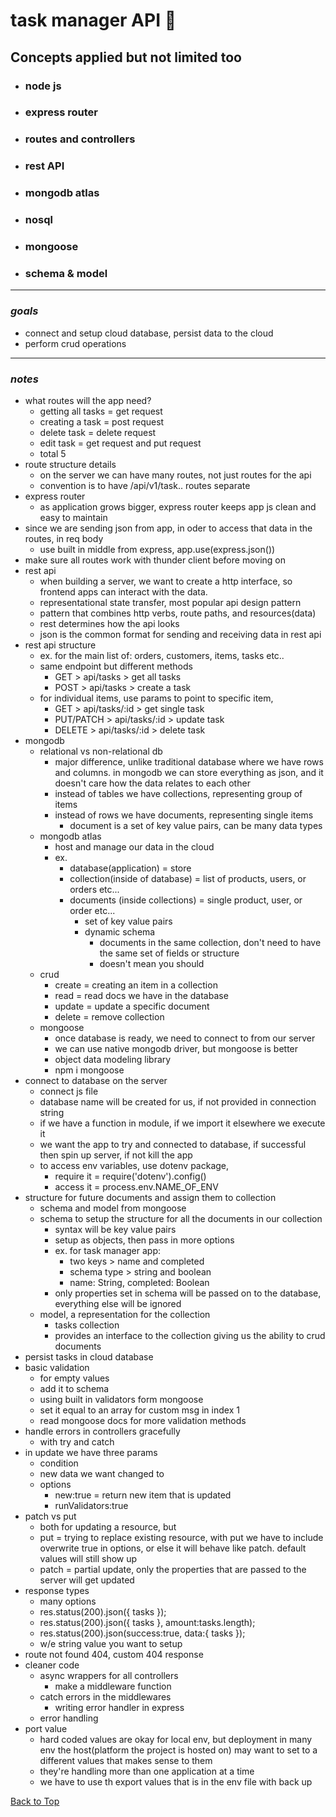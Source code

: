 <a name="custom_anchor_name"></a>

# task manager API :memo:

## Concepts applied but not limited too

- ### node js
- ### express router
- ### routes and controllers
- ### rest API
- ### mongodb atlas
- ### nosql
- ### mongoose
- ### schema & model

---

### _goals_

- connect and setup cloud database, persist data to the cloud
- perform crud operations

---

### _notes_

- what routes will the app need?
  - getting all tasks = get request
  - creating a task = post request
  - delete task = delete request
  - edit task = get request and put request
  - total 5
- route structure details
  - on the server we can have many routes, not just routes for the api
  - convention is to have /api/v1/task.. routes separate
- express router
  - as application grows bigger, express router keeps app js clean and easy to maintain
- since we are sending json from app, in oder to access that data in the routes, in req body
  - use built in middle from express, app.use(express.json())
- make sure all routes work with thunder client before moving on
- rest api
  - when building a server, we want to create a http interface, so frontend apps can interact with the data.
  - representational state transfer, most popular api design pattern
  - pattern that combines http verbs, route paths, and resources(data)
  - rest determines how the api looks
  - json is the common format for sending and receiving data in rest api
- rest api structure
  - ex. for the main list of: orders, customers, items, tasks etc..
  - same endpoint but different methods
    - GET > api/tasks > get all tasks
    - POST > api/tasks > create a task
  - for individual items, use params to point to specific item,
    - GET > api/tasks/:id > get single task
    - PUT/PATCH > api/tasks/:id > update task
    - DELETE > api/tasks/:id > delete task
- mongodb
  - relational vs non-relational db
    - major difference, unlike traditional database where we have rows and columns. in mongodb we can store everything as json, and it doesn't care how the data relates to each other
    - instead of tables we have collections, representing group of items
    - instead of rows we have documents, representing single items
      - document is a set of key value pairs, can be many data types
  - mongodb atlas
    - host and manage our data in the cloud
    - ex.
      - database(application) = store
      - collection(inside of database) = list of products, users, or orders etc...
      - documents (inside collections) = single product, user, or order etc...
        - set of key value pairs
        - dynamic schema
          - documents in the same collection, don't need to have the same set of fields or structure
          - doesn't mean you should
  - crud
    - create = creating an item in a collection
    - read = read docs we have in the database
    - update = update a specific document
    - delete = remove collection
  - mongoose
    - once database is ready, we need to connect to from our server
    - we can use native mongodb driver, but mongoose is better
    - object data modeling library
    - npm i mongoose
- connect to database on the server
  - connect js file
  - database name will be created for us, if not provided in connection string
  - if we have a function in module, if we import it elsewhere we execute it
  - we want the app to try and connected to database, if successful then spin up server, if not kill the app
  - to access env variables, use dotenv package,
    - require it = require('dotenv').config()
    - access it = process.env.NAME_OF_ENV
- structure for future documents and assign them to collection
  - schema and model from mongoose
  - schema to setup the structure for all the documents in our collection
    - syntax will be key value pairs
    - setup as objects, then pass in more options
    - ex. for task manager app:
      - two keys > name and completed
      - schema type > string and boolean
      - name: String, completed: Boolean
    - only properties set in schema will be passed on to the database, everything else will be ignored
  - model, a representation for the collection
    - tasks collection
    - provides an interface to the collection giving us the ability to crud documents
- persist tasks in cloud database
- basic validation
  - for empty values
  - add it to schema
  - using built in validators form mongoose
  - set it equal to an array for custom msg in index 1
  - read mongoose docs for more validation methods
- handle errors in controllers gracefully
  - with try and catch
- in update we have three params
  - condition
  - new data we want changed to
  - options
    - new:true = return new item that is updated
    - runValidators:true
- patch vs put
  - both for updating a resource, but
  - put = trying to replace existing resource, with put we have to include overwrite true in options, or else it will behave like patch. default values will still show up
  - patch = partial update, only the properties that are passed to the server will get updated
- response types
  - many options
  - res.status(200).json({ tasks });
  - res.status(200).json({ tasks }, amount:tasks.length);
  - res.status(200).json(success:true, data:{ tasks });
  - w/e string value you want to setup
- route not found 404, custom 404 response
- cleaner code
  - async wrappers for all controllers
    - make a middleware function
  - catch errors in the middlewares
    - writing error handler in express
  - error handling
- port value
  - hard coded values are okay for local env, but deployment in many env the host(platform the project is hosted on) may want to set to a different values that makes sense to them
  - they're handling more than one application at a time
  - we have to use th export values that is in the env file with back up

[Back to Top](#custom_anchor_name)
